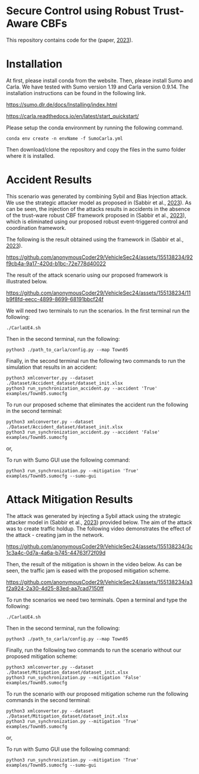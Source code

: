 # Secure Control using Robust Trust-Aware CBFs

This repository contains code for the (paper, [2023]([https://arxiv.org/abs/2305.16818](https://arxiv.org/abs/2401.02306))). 

# Installation
At first, please install conda from the website. Then, please install Sumo and Carla. We have tested with Sumo version 1.19 and Carla version 0.9.14. The installation instructions can be found in the following link.

https://sumo.dlr.de/docs/Installing/index.html

https://carla.readthedocs.io/en/latest/start_quickstart/

Please setup the conda environment by running the following command.

```
conda env create -n envName -f SumoCarla.yml
```

Then download/clone the repository and copy the files in the sumo folder where it is installed.

# Accident Results

This scenario was generated by combining Sybil and Bias Injection attack. We use the strategic attacker model as proposed in (Sabbir et al., [2023](https://arxiv.org/abs/2305.16818)). As can be seen, the injection of the attacks results in accidents in the absence of the trust-ware robust CBF framework proposed in (Sabbir et al., [2023](https://arxiv.org/abs/2305.16818)), which is eliminated using our proposed robust event-triggered control and coordination framework.

The following is the result obtained using the framework in (Sabbir et al., [2023](https://arxiv.org/abs/2305.16818)).

https://github.com/anonymousCoder29/VehicleSec24/assets/155138234/92f9cb4a-9a17-420d-b1bc-72e778d40022

The result of the attack scenario using our proposed framework is illustrated below.

https://github.com/anonymousCoder29/VehicleSec24/assets/155138234/11b9f8fd-eecc-4899-8699-68191bbcf24f

We will need two terminals to run the scenarios. In the first terminal run the following:
```
./CarlaUE4.sh
```
Then in the second terminal, run the following:
```
python3 ./path_to_carla/config.py --map Town05
```
Finally, in the second terminal run the following two commands to run the simulation that results in an accident:
```
python3 xmlconverter.py --dataset ./Dataset/Accident_dataset/dataset_init.xlsx
python3 run_synchronization_accident.py --accident 'True' examples/Town05.sumocfg
```

To run our proposed scheme that eliminates the accident run the following in the second terminal:
```
python3 xmlconverter.py --dataset ./Dataset/Accident_dataset/dataset_init.xlsx
python3 run_synchronization_accident.py --accident 'False' examples/Town05.sumocfg
```
or,

To run with Sumo GUI use the following command:
```
python3 run_synchronization.py --mitigation 'True' examples/Town05.sumocfg --sumo-gui
```

# Attack Mitigation Results

The attack was generated by injecting a Sybil attack using the strategic attacker model in (Sabbir et al., [2023](https://arxiv.org/abs/2305.16818)) provided below. The aim of the attack was to create traffic holdup. The following video demonstrates the effect of the attack - creating jam in the network. 

https://github.com/anonymousCoder29/VehicleSec24/assets/155138234/3c1c3a4c-0d7a-4a6a-b745-44763f72f09d

Then, the result of the mitigation is shown in the video below. As can be seen, the traffic jam is eased with the proposed mitigation scheme. 

https://github.com/anonymousCoder29/VehicleSec24/assets/155138234/a3f2a924-2a30-4d25-83ed-aa7cad7150ff

To run the scenarios we need two terminals. Open a terminal and type the following:
```
./CarlaUE4.sh
```
Then in the second terminal, run the following:
```
python3 ./path_to_carla/config.py --map Town05
```
Finally, run the following two commands to run the scenario without our proposed mitigation scheme:
```
python3 xmlconverter.py --dataset ./Dataset/Mitigation_dataset/dataset_init.xlsx
python3 run_synchronization.py --mitigation 'False' examples/Town05.sumocfg
```
To run the scenario with our proposed mitigation scheme run the following commands in the second terminal:

```
python3 xmlconverter.py --dataset ./Dataset/Mitigation_dataset/dataset_init.xlsx
python3 run_synchronization.py --mitigation 'True' examples/Town05.sumocfg
```
or,

To run with Sumo GUI use the following command:
```
python3 run_synchronization.py --mitigation 'True' examples/Town05.sumocfg --sumo-gui
```





